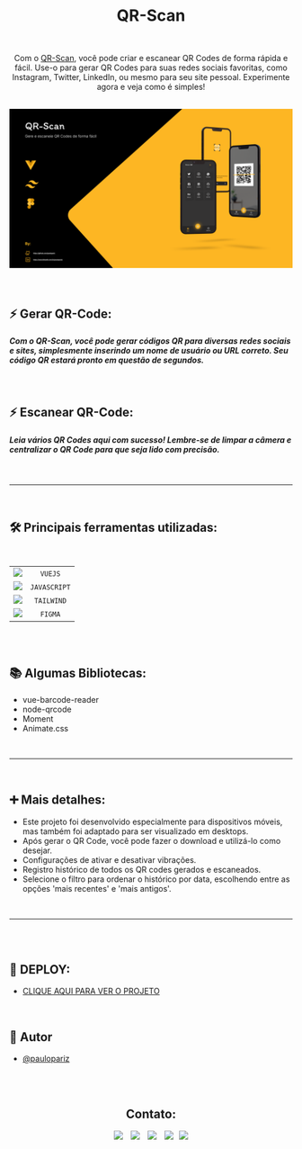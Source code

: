 <h1 align="center">QR-Scan</h1>

<br>

<p align="center">Com o <a href="https://app-qr-scan.vercel.app/"> QR-Scan</a>, você pode criar e escanear QR Codes de forma rápida e fácil. Use-o para gerar QR Codes para suas redes sociais favoritas, como Instagram, Twitter, LinkedIn, ou mesmo para seu site pessoal. Experimente agora e veja como é simples!</p>

<br>

<div align="center">
    <img src="src/assets/img/.github/Preview.png" />
</div>

<br>
<br>

## ⚡ Gerar QR-Code:
##### Com o QR-Scan, você pode gerar códigos QR para diversas redes sociais e sites, simplesmente inserindo um nome de usuário ou URL correto. Seu código QR estará pronto em questão de segundos.

<br>

## ⚡ Escanear QR-Code:
##### Leia vários QR Codes aqui com sucesso! Lembre-se de limpar a câmera e centralizar o QR Code para que seja lido com precisão.


<br>


---

<br>

## 🛠︎ Principais ferramentas utilizadas:

<br>

|              |                                                   |
| :----------------: | :---------------------------------------------------: |
|   <img src="https://skillicons.dev/icons?i=vue">      |    `VUEJS`   |
|   <img src="https://skillicons.dev/icons?i=js">      |    `JAVASCRIPT`   |
|   <img src="https://skillicons.dev/icons?i=tailwind">      |    `TAILWIND`   |
|   <img src="https://skillicons.dev/icons?i=figma">      |    `FIGMA`   |

<br>
<br>

## 📚︎ Algumas Bibliotecas:
- vue-barcode-reader
- node-qrcode
- Moment
- Animate.css

<br>

---

<br>

## ➕ Mais detalhes:

- Este projeto foi desenvolvido especialmente para dispositivos móveis, mas também foi adaptado para ser visualizado em desktops.
- Após gerar o QR Code, você pode fazer o download e utilizá-lo como desejar.
- Configurações de ativar e desativar vibrações.
- Registro histórico de todos os QR codes gerados e escaneados.
- Selecione o filtro para ordenar o histórico por data, escolhendo entre as opções 'mais recentes' e 'mais antigos'.

<br>

---

<br>
<br>

## 📍 DEPLOY:
- <a href="https://app-qr-scan.vercel.app/">CLIQUE AQUI PARA VER O PROJETO</a>

<br>

## 🧠 Autor

- [@paulopariz](https://www.linkedin.com/in/paulopariz/)

<br><br>

<h2 align="center">Contato:</h2>
<div align="center">

 <a href= "https://api.whatsapp.com/send?phone=5544999575376"><img src="https://img.icons8.com/material-outlined/24/FDB623/whatsapp--v1.png"/></a> <a href="https://www.instagram.com/parizpaulo_/" style="margin-left:10px"><img src="https://img.icons8.com/material-outlined/24/FDB623/instagram-new--v1.png"/></a> <a href="paulopariz01@gmail.com" style="margin-left:10px"><img src="https://img.icons8.com/material-rounded/24/FDB623/filled-message.png"/></a> <a href="https://www.linkedin.com/in/paulopariz/" style="margin-left:10px"><img src="https://img.icons8.com/material-sharp/24/FDB623/linkedin--v1.png"/></a><a href="https://paulopariz.vercel.app/" style="margin-left:10px"><img src="https://img.icons8.com/material-outlined/24/FDB623/source-code.png"/></a>

 </div>